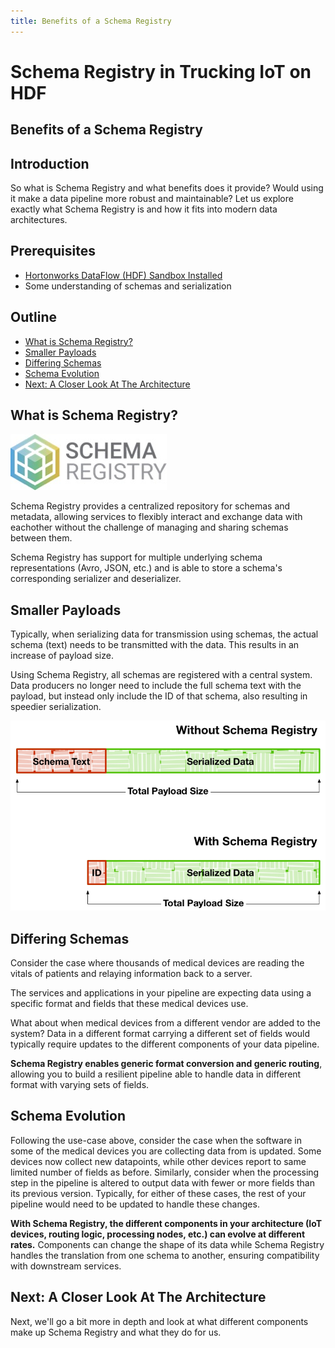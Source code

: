 ```yaml
---
title: Benefits of a Schema Registry
---
```


# Schema Registry in Trucking IoT on HDF

## Benefits of a Schema Registry

## Introduction

So what is Schema Registry and what benefits does it provide?  Would using it make a data pipeline more robust and maintainable?  Let us explore exactly what Schema Registry is and how it fits into modern data architectures.

## Prerequisites

-   [Hortonworks DataFlow (HDF) Sandbox Installed](https://hortonworks.com/downloads/#sandbox)
-   Some understanding of schemas and serialization

## Outline

-   [What is Schema Registry?](#what-is-schema-registry)
-   [Smaller Payloads](#smaller-payloads)
-   [Differing Schemas](#differing-schemas)
-   [Schema Evolution](#schema-evolution)
-   [Next: A Closer Look At The Architecture](#next-a-closer-look-at-the-architecture)


## What is Schema Registry?

![Schema Registry](assets/sr-logo.jpg)

Schema Registry provides a centralized repository for schemas and metadata, allowing services to flexibly interact and exchange data with eachother without the challenge of managing and sharing schemas between them.

Schema Registry has support for multiple underlying schema representations (Avro, JSON, etc.) and is able to store a schema's corresponding serializer and deserializer.


## Smaller Payloads

Typically, when serializing data for transmission using schemas, the actual schema (text) needs to be transmitted with the data.  This results in an increase of payload size.

Using Schema Registry, all schemas are registered with a central system.  Data producers no longer need to include the full schema text with the payload, but instead only include the ID of that schema, also resulting in speedier serialization.

![Payload differences](assets/sr-payloads.jpg)


## Differing Schemas

Consider the case where thousands of medical devices are reading the vitals of patients and relaying information back to a server.

The services and applications in your pipeline are expecting data using a specific format and fields that these medical devices use.

What about when medical devices from a different vendor are added to the system?  Data in a different format carrying a different set of fields would typically require updates to the different components of your data pipeline.

**Schema Registry enables generic format conversion and generic routing**, allowing you to build a resilient pipeline able to handle data in different format with varying sets of fields.


## Schema Evolution

Following the use-case above, consider the case when the software in some of the medical devices you are collecting data from is updated.  Some devices now collect new datapoints, while other devices report to same limited number of fields as before.  Similarly, consider when the processing step in the pipeline is altered to output data with fewer or more fields than its previous version.  Typically, for either of these cases, the rest of your pipeline would need to be updated to handle these changes.

**With Schema Registry, the different components in your architecture (IoT devices, routing logic, processing nodes, etc.) can evolve at different rates.**  Components can change the shape of its data while Schema Registry handles the translation from one schema to another, ensuring compatibility with downstream services.


## Next: A Closer Look At The Architecture

Next, we'll go a bit more in depth and look at what different components make up Schema Registry and what they do for us.
